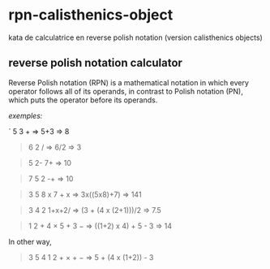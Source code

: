 # rpn-calisthenics-object
kata de calculatrice en reverse polish notation (version calisthenics objects)


## reverse polish notation calculator

Reverse Polish notation (RPN) is a mathematical notation in which every operator follows all of its operands, in contrast to Polish notation (PN), which puts the operator before its operands.

_exemples:_

` 5 3 + => 5+3 => 8


>6 2 /  => 6/2 => 3


> 5 2- 7+ => 10


> 7 5 2 -+ => 10


> 3 5 8 x 7 + x => 3x((5x8)+7) => 141


> 3 4 2 1+x+2/ => (3 + (4 x (2+1)))/2 => 7.5 


>1 2 + 4 × 5 + 3 − => ((1+2) x 4) + 5 - 3 => 14


In other way,


>3 5 4 1 2 + × + − => 5 + (4 x (1+2)) - 3 






